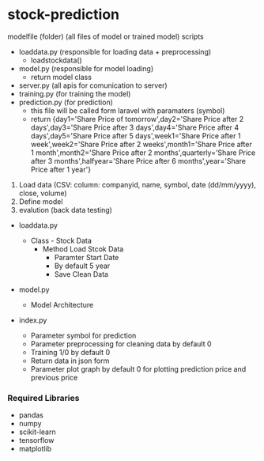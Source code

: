 # stock-prediction

modelfile (folder) (all files of model or trained model)
scripts
  - loaddata.py (responsible for loading data + preprocessing)
      - loadstockdata()
  - model.py (responsible for model loading)
      - return model class
  - server.py (all apis for comunication to server)
  - training.py (for training the model)
  - prediction.py (for prediction)
      - this file will be called form laravel with paramaters (symbol)
      - return {day1='Share Price of tomorrow',day2='Share Price after 2 days',day3='Share Price after 3 days',day4='Share Price after 4 days',day5='Share Price after 5 days',week1='Share Price after 1 week',week2='Share Price after 2 weeks',month1='Share Price after 1 month',month2='Share Price after 2 months',quarterly='Share Price after 3 months',halfyear='Share Price after 6 months',year='Share Price after 1 year'}

1. Load data (CSV: column: companyid, name, symbol, date (dd/mm/yyyy), close, volume)
2. Define model
3. evalution (back data testing)

- loaddata.py
   - Class - Stock Data
     - Method Load Stcok Data
       - Paramter Start Date
       - By default 5 year
       - Save Clean Data

- model.py
  - Model Architecture

- index.py
    - Parameter symbol for prediction
    - Parameter preprocessing for cleaning data by default 0
    - Training 1/0 by default 0
    - Return data in json form
    - Parameter plot graph by default 0 for plotting prediction price and previous price 

### Required Libraries

- pandas
- numpy
- scikit-learn
- tensorflow
- matplotlib